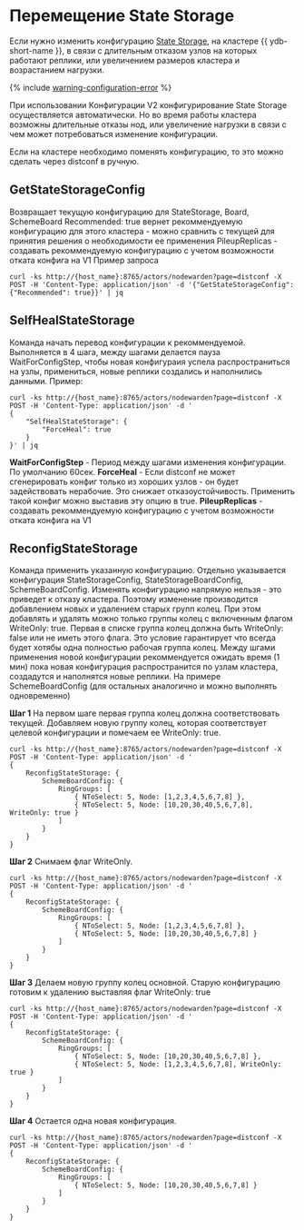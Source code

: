 # Перемещение State Storage

Если нужно изменить конфигурацию [State Storage](../../../reference/configuration/index.md#domains-state), на кластере {{ ydb-short-name }}, в связи с длительным отказом узлов на которых работают реплики, или увеличением размеров кластера и возрастанием нагрузки.

{% include [warning-configuration-error](../configuration-v1/_includes/warning-configuration-error.md) %}

При использовании Конфигурации V2 конфигурирование State Storage осуществляется автоматически. Но во время работы кластера возможны длительные отказы нод, или увеличение нагрузки в связи с чем может потребоваться изменение конфигурации.

Если на кластере необходимо поменять конфигурацию, то это можно сделать через distconf в ручную.

## GetStateStorageConfig

Возвращает текущую конфигурацию для StateStorage, Board, SchemeBoard
	Recommended: true вернет рекоммендуемую конфигурацию для этого кластера - можно сравнить с текущей для принятия решения о необходимости ее применения
	PileupReplicas - создавать рекоммендуемую конфигурацию с учетом возможности отката конфига на V1
Пример запроса
```shell
curl -ks http://{host_name}:8765/actors/nodewarden?page=distconf -X POST -H 'Content-Type: application/json' -d '{"GetStateStorageConfig": {"Recommended": true}}' | jq
```

## SelfHealStateStorage

Команда начать перевод конфигурации к рекоммендуемой. Выполняется в 4 шага, между шагами делается пауза WaitForConfigStep, чтобы новая конфигураия успела распространиться на узлы, примениться, новые реплики создались и наполнились данными.
Пример:
```shell
curl -ks http://{host_name}:8765/actors/nodewarden?page=distconf -X POST -H 'Content-Type: application/json' -d '
{
	"SelfHealStateStorage": {
		"ForceHeal": true
	}
}' | jq
```

**WaitForConfigStep** - Период между шагами изменения конфигурации. По умолчанию 60сек.
**ForceHeal** - Если distconf не может сгенерировать конфиг только из хороших узлов - он будет задействовать нерабочие. Это снижает отказоустойчивость. Применить такой конфиг можно выставив эту опцию в true.
**PileupReplicas** - создавать рекоммендуемую конфигурацию с учетом возможности отката конфига на V1

## ReconfigStateStorage

Команда применить указанную конфигурацию. Отдельно указывается конфигурация StateStorageConfig, StateStorageBoardConfig, SchemeBoardConfig.
Изменять конфигурацию напрямую нельзя - это приведет к отказу кластера. Поэтому изменение производится добавлением новых и удалением старых групп колец.
При этом добавлять и удалять можно только группы колец с включенным флагом WriteOnly: true.
Первая в списке группа колец должна быть WriteOnly: false или не иметь этого флага. Это условие гарантирует что всегда будет хотябы одна полностью рабочая группа колец.
Между шгами применения новой конфигурации рекоммендуется ожидать время (1 мин) пока новая конфигурация распространится по узлам кластера, создадутся и наполнятся новые реплики.
На примере SchemeBoardConfig (для остальных аналогично и можно выполнять одновременно)

**Шаг 1**
На первом шаге первая группа колец должна соответствовать текущей. Добавляем новую группу колец, которая соответствует целевой конфигурации и помечаем ее WriteOnly: true.
```shell
curl -ks http://{host_name}:8765/actors/nodewarden?page=distconf -X POST -H 'Content-Type: application/json' -d '
{
	ReconfigStateStorage: {
		SchemeBoardConfig: {
			RingGroups: [
				{ NToSelect: 5, Node: [1,2,3,4,5,6,7,8] },
				{ NToSelect: 5, Node: [10,20,30,40,5,6,7,8], WriteOnly: true }
			]
		}
	}
}
```

**Шаг 2**
Снимаем флаг WriteOnly.
```shell
curl -ks http://{host_name}:8765/actors/nodewarden?page=distconf -X POST -H 'Content-Type: application/json' -d '
{
	ReconfigStateStorage: {
		SchemeBoardConfig: {
			RingGroups: [
				{ NToSelect: 5, Node: [1,2,3,4,5,6,7,8] },
				{ NToSelect: 5, Node: [10,20,30,40,5,6,7,8] }
			]
		}
	}
}
```

**Шаг 3**
Делаем новую группу колец основной. Старую конфигурацию готовим к удалению выставляя флаг WriteOnly: true
```shell
curl -ks http://{host_name}:8765/actors/nodewarden?page=distconf -X POST -H 'Content-Type: application/json' -d '
{
	ReconfigStateStorage: {
		SchemeBoardConfig: {
			RingGroups: [
				{ NToSelect: 5, Node: [10,20,30,40,5,6,7,8] },
				{ NToSelect: 5, Node: [1,2,3,4,5,6,7,8], WriteOnly: true }
			]
		}
	}
}
```

**Шаг 4**
Остается одна новая конфигурация.
```shell
curl -ks http://{host_name}:8765/actors/nodewarden?page=distconf -X POST -H 'Content-Type: application/json' -d '
{
	ReconfigStateStorage: {
		SchemeBoardConfig: {
			RingGroups: [
				{ NToSelect: 5, Node: [10,20,30,40,5,6,7,8] }
			]
		}
	}
}
```
